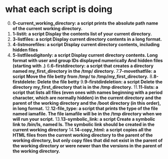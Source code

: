 # what each script is doing
0. **0-current_working_directory: a script prints the absolute path name of the current working directory.**
1. **1-listit: a script Display the contents list of your current directory.**
3. **3-listfiles: a script Display current directory contents in a long format.**
4. **4-listmorefiles: a script Display current directory contents, including hidden files**
5. **5-listfilesdigitonly: a script Display current directory contents.
    Long format
    with user and group IDs displayed numerically
    And hidden files (starting with .)**
6.**6-firstdirectory:  a script that creates a directory named my_first_directory in the /tmp/ directory.**
7.**7-movethatfile: a script Move the file betty from /tmp/ to /tmp/my_first_directory.**
8.**8-firstdelete: Delete the file betty**
9.**9-firstdirdeletion: a script Delete the directory my_first_directory that is in the /tmp directory.**
11.**11-lists:  a script that lists all files (even ones with names beginning with a period character, which are normally hidden) in the current directory and the parent of the working directory and the /boot directory (in this order), in long format.**
12.**12-file_type:  a script that prints the type of the file named iamafile. The file iamafile will be in the /tmp directory when we will run your script.**
13.**13-symbolic_link: a script Create a symbolic link to /bin/ls, named __ls__. The symbolic link should be created in the current working directory**
14.**14-copy_html: a script copies all the HTML files from the current working directory to the parent of the working directory, but only copy files that did not exist in the parent of the working directory or were newer than the versions in the parent of the working directory.**
